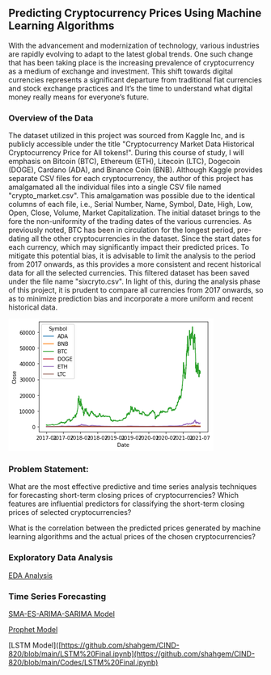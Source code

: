 ## **Predicting Cryptocurrency Prices Using Machine Learning Algorithms**

With the advancement and modernization of technology, various industries are rapidly evolving to adapt to the latest global trends. One such change that has been taking place is the increasing prevalence of cryptocurrency as a medium of exchange and investment. This shift towards digital currencies represents a significant departure from traditional fiat currencies and stock exchange practices and It’s the time to understand what digital money really means for everyone’s future.

### **Overview of the Data**

The dataset utilized in this project was sourced from Kaggle Inc, and is publicly accessible under the title "Cryptocurrency Market Data Historical Cryptocurrency Price for All tokens!". 
During this course of study, I will emphasis on Bitcoin (BTC), Ethereum (ETH), Litecoin (LTC), Dogecoin (DOGE), Cardano (ADA), and Binance Coin (BNB). Although Kaggle provides separate CSV files for each cryptocurrency, the author of this project has amalgamated all the individual files into a single CSV file named "crypto_market.csv". This amalgamation was possible due to the identical columns of each file, i.e., Serial Number, Name, Symbol, Date, High, Low, Open, Close, Volume, Market Capitalization.
The initial dataset brings to the fore the non-uniformity of the trading dates of the various currencies. As previously noted, BTC has been in circulation for the longest period, pre-dating all the other cryptocurrencies in the dataset. Since the start dates for each currency, which may significantly impact their predicted prices. To mitigate this potential bias, it is advisable to limit the analysis to the period from 2017 onwards, as this provides a more consistent and recent historical data for all the selected currencies. This filtered dataset has been saved under the file name "sixcryto.csv".
In light of this, during the analysis phase of this project, it is prudent to compare all currencies from 2017 onwards, so as to minimize prediction bias and incorporate a more uniform and recent historical data. 

![](Images/overview.png)


### **Problem Statement**:

What are the most effective predictive and time series analysis techniques for forecasting short-term closing prices of cryptocurrencies? Which features are influential predictors for classifying the short-term closing prices of selected cryptocurrencies?

What is the correlation between the predicted prices generated by machine learning algorithms and the actual prices of the chosen cryptocurrencies?



### **Exploratory Data Analysis**

[EDA Analysis](https://github.com/shahgem/CIND-820/blob/main/Codes/Code-EDA.ipynb)

### **Time Series Forecasting**

[SMA-ES-ARIMA-SARIMA Model](https://github.com/shahgem/CIND-820/blob/main/Codes/Code-SMA-ES-ARIMA-SARIMA.ipynb)

[Prophet Model](https://github.com/shahgem/CIND-820/blob/main/Codes/Prophet%20Final.ipynb)

[LSTM Model]([https://github.com/shahgem/CIND-820/blob/main/LSTM%20Final.ipynb](https://github.com/shahgem/CIND-820/blob/main/Codes/LSTM%20Final.ipynb)
